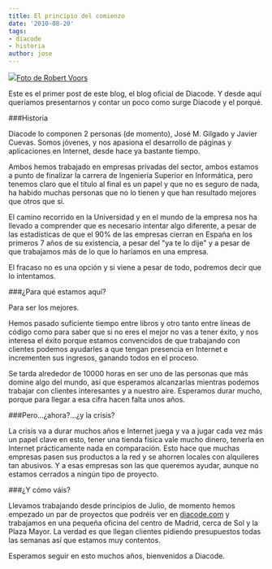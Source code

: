 ```yaml
---
title: El principio del comienzo
date: '2010-08-20'
tags:
- diacode
- historia
author: jose
---
```


![](http://blog.diacode.com/wp-content/uploads/2010/08/starting.jpg)[Foto de Robert Voors](http://www.flickr.com/photos/robert_voors/774926895/in/photostream/)

Este es el primer post de este blog, el blog oficial de Diacode. Y desde aquí queríamos presentarnos y contar un poco como surge Diacode y el porqué.


###Historia


Diacode lo componen 2 personas (de momento), José M. Gilgado y Javier Cuevas. Somos jóvenes, y nos apasiona el desarrollo de páginas y aplicaciones en Internet, desde hace ya bastante tiempo. 


Ambos hemos trabajado en empresas privadas del sector, ambos estamos a punto de finalizar la carrera de Ingeniería Superior en Informática, pero tenemos claro que el título al final es un papel y que no es seguro de nada, ha habido muchas personas que no lo tienen y que han resultado mejores que otros que si.



El camino recorrido en la Universidad y en el mundo de la empresa nos ha llevado a comprender que es necesario intentar algo diferente, a pesar de las estadísticas de que el 90% de las empresas cierran en España en los primeros 7 años de su existencia, a pesar del "ya te lo dije" y a pesar de que trabajamos más de lo que lo haríamos en una empresa.


El fracaso no es una opción y si viene a pesar de todo, podremos decir que lo intentamos.


###¿Para qué estamos aquí?


Para ser los mejores.

Hemos pasado suficiente tiempo entre libros y otro tanto entre líneas de código como para saber que si no eres el mejor no vas a tener éxito, y nos interesa el éxito porque estamos convencidos de que trabajando con clientes podemos ayudarles a que tengan presencia en Internet e incrementen sus ingresos, ganando todos en el proceso.


Se tarda alrededor de 10000 horas en ser uno de las personas que más domine algo del mundo, así que esperamos alcanzarlas mientras podemos trabajar con clientes interesantes y a nuestro aire. Esperamos durar mucho, porque para llegar a esa cifra hacen falta unos años.



###Pero...¿ahora?...¿y la crisis?


La crisis va a durar muchos años e Internet juega y va a jugar cada vez más un papel clave en esto, tener una tienda física vale mucho dinero, tenerla en Internet prácticamente nada en comparación. Esto hace que muchas empresas pasen sus productos a la red y se ahorren locales con alquileres tan abusivos. Y a esas empresas son las que queremos ayudar, aunque no estamos cerrados a ningún tipo de proyecto.



###¿Y cómo váis?


Llevamos trabajando desde principios de Julio, de momento hemos empezado un par de proyectos que podréis ver en 
[diacode.com](http://diacode.com/) y trabajamos en una pequeña oficina del centro de Madrid, cerca de Sol y la Plaza Mayor. La verdad es que llegan clientes pidiendo presupuestos todas las semanas así que estamos muy contentos.


Esperamos seguir en esto muchos años, bienvenidos a Diacode.
